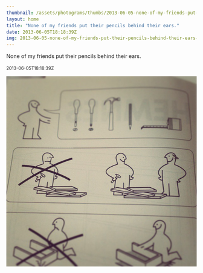 ```yaml
---
thumbnail: /assets/photograms/thumbs/2013-06-05-none-of-my-friends-put-their-pencils-behind-their-ears-.jpg
layout: home
title: "None of my friends put their pencils behind their ears."
date: 2013-06-05T18:18:39Z
img: 2013-06-05-none-of-my-friends-put-their-pencils-behind-their-ears-.jpg
---
```


None of my friends put their pencils behind their ears.

<small>2013-06-05T18:18:39Z</small>

![None of my friends put their pencils behind their ears.](2013-06-05-none-of-my-friends-put-their-pencils-behind-their-ears-.jpg)
